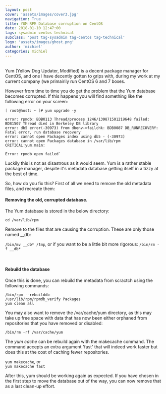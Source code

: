 ```yaml
---
layout: post
cover: 'assets/images/cover3.jpg'
navigation: True
title: YUM RPM Database corruption on CentOS
date: 2018-01-10 12:47:00
tags: sysadmin centos technical
subclass: 'post tag-sysadmin tag-centos tag-technical'
logo: 'assets/images/ghost.png'
author: 'michiel'
categories: michiel 
---
```


<br />
Yum (Yellow Dog Updater, Modified) is a decent package manager for CentOS, and one I have decently gotten to grips with, during my work at my current company (we primairily run CentOS 6 and 7 boxes.

However from time to time you do get the problem that the Yum database becomes corrupted. If this happens you will find something like the following error on your screen:

    [ root@host: ~ ]# yum upgrade -y

    error: rpmdb: BDB0113 Thread/process 1246/139871501219648 failed: BDB1507 Thread died in Berkeley DB library
    error: db5 error(-30973) from dbenv->failchk: BDB0087 DB_RUNRECOVERY: Fatal error, run database recovery
    error: cannot open Packages index using db5 - (-30973)
    error: cannot open Packages database in /var/lib/rpm
    CRITICAL:yum.main:

    Error: rpmdb open failed`

Luckily this is not as disastrous as it would seem. Yum is a rather stable package manager, despite it's metadata database getting itself in a tizzy at the best of time.

So, how do you fix this? First of all we need to remove the old metadata files, and recreate them:

#### Removing the old, corrupted database.

The Yum database is  stored in the below directory:

`cd /var/lib/rpm` <br />

Remove to the files that are causing the corruption. These are only those named __db:

`/bin/mv __db* /tmp`, or if you want to be a little bit more rigorous: `/bin/rm -f __db*`

&nbsp;

#### Rebuild the database

Once this is done, you can rebuild the metadata from scractch using the following commands:


`/bin/rpm --rebuilddb` <br />
`/usr/lib/rpm/rpmdb_verify Packages` <br />
`yum clean all`<br />

You may also want to remove the /var/cache/yum directory, as this may take up free space with data that has now been either orphaned from repositories that you have removed or disabled:

`/bin/rm -rf /var/cache/yum`

The *yum cache* can be rebuild again with the makecache command. The command accepts an extra argument 'fast' that will indeed work faster but does this at the cost of caching fewer repositories.

`yum makecache`, or <br />
`yum makecache fast`

After this, yum should be working again as expected. If you have chosen in the first step to move the database out of the way, you can now remove that as a last clean-up effort.


